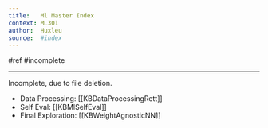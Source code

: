 ```yaml
---
title:   Ml Master Index 
context: ML301
author:  Huxleu
source:  #index
---
```


#ref #incomplete

---

Incomplete, due to file deletion. 


* Data Processing: [[KBDataProcessingRett]]
* Self Eval: [[KBMlSelfEval]] 
* Final Exploration: [[KBWeightAgnosticNN]]










